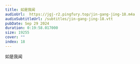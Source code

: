 ```yaml
---
title: 如是我闻
audioUrl:  https://jgj-r2.pingfury.top/jin-gang-jing-18.m4a
audioSubtitleUrl: /subtitles/jin-gang-jing-18.vtt
pubDate: Sep 29 2024
duration: 0:19:58.017000
size: 19255
cover: ""
index: 18
---
```

如是我闻